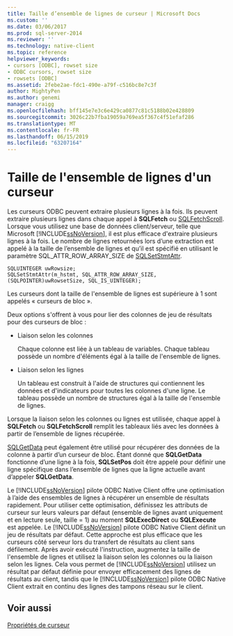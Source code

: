 ```yaml
---
title: Taille d’ensemble de lignes de curseur | Microsoft Docs
ms.custom: ''
ms.date: 03/06/2017
ms.prod: sql-server-2014
ms.reviewer: ''
ms.technology: native-client
ms.topic: reference
helpviewer_keywords:
- cursors [ODBC], rowset size
- ODBC cursors, rowset size
- rowsets [ODBC]
ms.assetid: 2febe2ae-fdc1-490e-a79f-c516bc8e7c3f
author: MightyPen
ms.author: genemi
manager: craigg
ms.openlocfilehash: bff145e7e3c6e429ca0877c81c5188b02e428809
ms.sourcegitcommit: 3026c22b7fba19059a769ea5f367c4f51efaf286
ms.translationtype: MT
ms.contentlocale: fr-FR
ms.lasthandoff: 06/15/2019
ms.locfileid: "63207164"
---
```

# <a name="cursor-rowset-size"></a>Taille de l'ensemble de lignes d'un curseur
  Les curseurs ODBC peuvent extraire plusieurs lignes à la fois. Ils peuvent extraire plusieurs lignes dans chaque appel à **SQLFetch** ou [SQLFetchScroll](../../native-client-odbc-api/sqlfetchscroll.md). Lorsque vous utilisez une base de données client/serveur, telle que Microsoft [!INCLUDE[ssNoVersion](../../../includes/ssnoversion-md.md)], il est plus efficace d'extraire plusieurs lignes à la fois. Le nombre de lignes retournées lors d’une extraction est appelé à la taille de l’ensemble de lignes et qu’il est spécifié en utilisant le paramètre SQL_ATTR_ROW_ARRAY_SIZE de [SQLSetStmtAttr](../../native-client-odbc-api/sqlsetstmtattr.md).  
  
```  
SQLUINTEGER uwRowsize;  
SQLSetStmtAttr(m_hstmt, SQL_ATTR_ROW_ARRAY_SIZE, (SQLPOINTER)uwRowsetSize, SQL_IS_UINTEGER);  
```  
  
 Les curseurs dont la taille de l'ensemble de lignes est supérieure à 1 sont appelés « curseurs de bloc ».  
  
 Deux options s'offrent à vous pour lier des colonnes de jeu de résultats pour des curseurs de bloc :  
  
-   Liaison selon les colonnes  
  
     Chaque colonne est liée à un tableau de variables. Chaque tableau possède un nombre d'éléments égal à la taille de l'ensemble de lignes.  
  
-   Liaison selon les lignes  
  
     Un tableau est construit à l'aide de structures qui contiennent les données et d'indicateurs pour toutes les colonnes d'une ligne. Le tableau possède un nombre de structures égal à la taille de l'ensemble de lignes.  
  
 Lorsque la liaison selon les colonnes ou lignes est utilisée, chaque appel à **SQLFetch** ou **SQLFetchScroll** remplit les tableaux liés avec les données à partir de l’ensemble de lignes récupérée.  
  
 [SQLGetData](../../native-client-odbc-api/sqlgetdata.md) peut également être utilisé pour récupérer des données de la colonne à partir d’un curseur de bloc. Étant donné que **SQLGetData** fonctionne d’une ligne à la fois, **SQLSetPos** doit être appelé pour définir une ligne spécifique dans l’ensemble de lignes que la ligne actuelle avant d’appeler **SQLGetData**.  
  
 Le [!INCLUDE[ssNoVersion](../../../includes/ssnoversion-md.md)] pilote ODBC Native Client offre une optimisation à l’aide des ensembles de lignes à récupérer un ensemble de résultats rapidement. Pour utiliser cette optimisation, définissez les attributs de curseur sur leurs valeurs par défaut (ensemble de lignes avant uniquement et en lecture seule, taille = 1) au moment **SQLExecDirect** ou **SQLExecute** est appelée. Le [!INCLUDE[ssNoVersion](../../../includes/ssnoversion-md.md)] pilote ODBC Native Client définit un jeu de résultats par défaut. Cette approche est plus efficace que les curseurs côté serveur lors du transfert de résultats au client sans défilement. Après avoir exécuté l'instruction, augmentez la taille de l'ensemble de lignes et utilisez la liaison selon les colonnes ou la liaison selon les lignes. Cela vous permet de [!INCLUDE[ssNoVersion](../../../includes/ssnoversion-md.md)] utilisez un résultat par défaut définie pour envoyer efficacement des lignes de résultats au client, tandis que le [!INCLUDE[ssNoVersion](../../../includes/ssnoversion-md.md)] pilote ODBC Native Client extrait en continu des lignes des tampons réseau sur le client.  
  
## <a name="see-also"></a>Voir aussi  
 [Propriétés de curseur](cursor-properties.md)  
  
  
